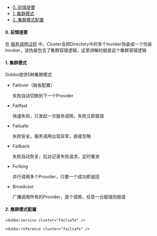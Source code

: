 - [0. 前情提要](#0-前情提要)
- [1. 集群模式](#1-集群模式)
- [2. 集群模式配置](#2-集群模式配置)

#### 0. 前情提要

在 [服务调用过程](3.1服务调用过程.md) 中，Cluster会把Directory中的多个Invoker伪装成一个伪装Invoker，该伪装包含了集群容错逻辑，这里讲解的就是这个集群容错逻辑

#### 1. 集群模式

Dubbo提供5种集群模式

* Failover（缺省配置）

  失败自动切换到下一个Provider

* Failfast

  快速失败，只发起一次服务调用，失败立即报错

* Failsafe

  失败安全，服务调用出现异常，直接忽略

* Failback

  失败自动恢复，后台记录失败请求，定时重发

* Forking

  并行调用多个Provider，只要一个成功即返回

* Broadcast

  广播调用所有的Provider，逐个调用，任意一台报错则报错



#### 2. 集群模式配置

```
<dubbo:service cluster="failsafe" />

<dubbo:reference cluster="failsafe" />
```